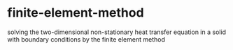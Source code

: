 # finite-element-method
solving the two-dimensional non-stationary heat transfer equation in a solid with boundary conditions by the finite element method

